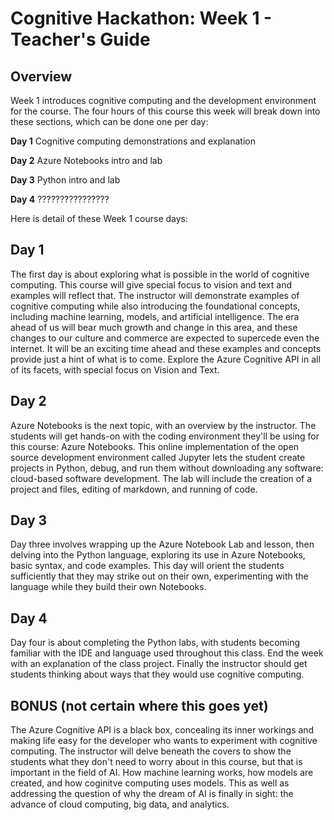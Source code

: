 # Cognitive Hackathon: Week 1 - Teacher's Guide
## Overview

Week 1 introduces cognitive computing and the development environment for the course. The four hours of this course this week will break down into these sections, which can be done one per day:

**Day 1**  Cognitive computing demonstrations and explanation

**Day 2**  Azure Notebooks intro and lab

**Day 3**  Python intro and lab

**Day 4**  ????????????????


Here is detail of these Week 1 course days:

## Day 1

The first day is about exploring what is possible in the world of cognitive computing. This course will give special focus to vision and text and examples will reflect that. The instructor will demonstrate examples of cognitive computing while also introducing the foundational concepts, including machine learning, models, and artificial intelligence. The era ahead of us will bear much growth and change in this area, and these changes to our culture and commerce are expected to supercede even the internet. It will be an exciting time ahead and these examples and concepts provide just a hint of what is to come. Explore the Azure Cognitive API in all of its facets, with special focus on Vision and Text.

## Day 2

Azure Notebooks is the next topic, with an overview by the instructor. The students will get hands-on with the coding environment they'll be using for this course: Azure Notebooks. This online implementation of the open source development environment called Jupyter lets the student create projects in Python, debug, and run them without downloading any software: cloud-based software development. The lab will include the creation of a project and files, editing of markdown, and running of code.

## Day 3

Day three involves wrapping up the Azure Notebook Lab and lesson, then delving into the Python language, exploring its use in Azure Notebooks, basic syntax, and code examples. This day will orient the students sufficiently that they may strike out on their own, experimenting with the language while they build their own Notebooks.

## Day 4

Day four is about completing the Python labs, with students becoming familiar with the IDE and language used throughout this class. End the week with an explanation of the class project. Finally the instructor should get students thinking about ways that they would use cognitive computing. 

## BONUS (not certain where this goes yet)

The Azure Cognitive API is a black box, concealing its inner workings and making life easy for the developer who wants to experiment with cognitive computing. The instructor will delve beneath the covers to show the students what they don't need to worry about in this course, but that is important in the field of AI. How machine learning works, how models are created, and how coginitve computing uses models. This as well as addressing the question of why the dream of AI is finally in sight: the advance of cloud computing, big data, and analytics. 